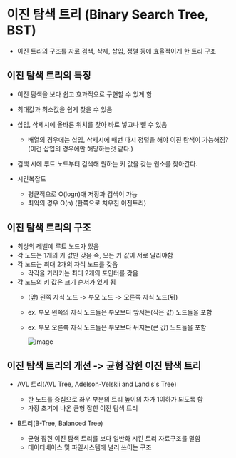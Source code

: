 # 이진 탐색 트리 (Binary Search Tree, BST)

- 이진 트리의 구조를 자료 검색, 삭제, 삽입, 정렬 등에 효율적이게 한 트리 구조

## 이진 탐색 트리의 특징

- 이진 탐색을 보다 쉽고 효과적으로 구현할 수 있게 함
- 최대값과 최소값을 쉽게 찾을 수 있음

- 삽입, 삭제시에 올바른 위치를 찾아 바로 넣고나 뺄 수 있음
  - 배열의 경우에는 삽입, 삭제시에 매번 다시 정렬을 해야 이진 탐색이 가능해짐?(이건 삽입의 경우에만 해당하는것 같다.)
- 검색 시에 루트 노드부터 검색해 원하는 키 값을 갖는 원소를 찾아간다.

- 시간복잡도
  - 평균적으로 O(logn)애 저장과 검색이 가능
  - 최악의 경우 O(n) (한쪽으로 치우친 이진트리)

## 이진 탐색 트리의 구조

- 최상의 레벨에 루트 노드가 있음
- 각 노드는 1개의 키 값만 갖음 즉, 모든 키 값이 서로 달라야함
- 각 노드는 최대 2개의 자식 노드를 갖음
  - 각각을 가리키는 최대 2개의 포인터를 갖음
- 각 노드의 키 값은 크기 순서가 있게 됨
  - (앞) 왼쪽 자식 노드 -> 부모 노드 -> 오른쪽 자식 노드(뒤)
  - ex. 부모 왼쪽의 자식 노드들은 부모보다 앞서는(작은 값) 노드들을 포함
  - ex. 부모 오른쪽 자식 노드들은 부모보다 뒤지는(큰 값) 노드들을 포함

    ![image](https://user-images.githubusercontent.com/113662725/232821252-6b107ce5-5963-45e2-b5d7-b559b13cb4eb.png)

## 이진 탐색 트리의 개선 -> 균형 잡힌 이진 탐색 트리
- AVL 트리(AVL Tree, Adelson-Velskii and Landis's Tree)
  - 한 노드를 중심으로 좌우 부분의 트리 높이의 차가 1이하가 되도록 함
  - 가장 초기에 나온 균형 잡힌 이진 탐색 트리

- B트리(B-Tree, Balanced Tree)
  - 균형 잡힌 이진 탐색 트리를 보다 일반화 시킨 트리 자료구조를 말함
  - 데이터베이스 및 파일시스템에 널리 쓰이는 구조